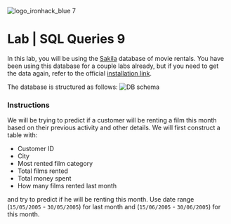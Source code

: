![logo_ironhack_blue 7](https://user-images.githubusercontent.com/23629340/40541063-a07a0a8a-601a-11e8-91b5-2f13e4e6b441.png)

# Lab | SQL Queries 9

In this lab, you will be using the [Sakila](https://dev.mysql.com/doc/sakila/en/) database of movie rentals. You have been using this database for a couple labs already, but if you need to get the data again, refer to the official [installation link](https://dev.mysql.com/doc/sakila/en/sakila-installation.html).

The database is structured as follows:
![DB schema](https://education-team-2020.s3-eu-west-1.amazonaws.com/data-analytics/database-sakila-schema.png)

### Instructions

We will be trying to predict if a customer will be renting a film this month based on their previous activity and other details. We will first construct a table with:

- Customer ID
- City
- Most rented film category
- Total films rented
- Total money spent
- How many films rented last month

and try to predict if he will be renting this month.
Use date range (`15/05/2005` - `30/05/2005`) for last month and (`15/06/2005` - `30/06/2005`) for this month.
